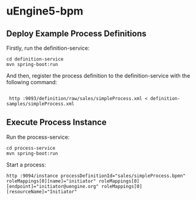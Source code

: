 # uEngine5-bpm



## Deploy Example Process Definitions

Firstly, run the definition-service:
```
cd definition-service
mvn spring-boot:run
```

And then, register the process definition to the definition-service with the following command:
```

 http :9093/definition/raw/sales/simpleProcess.xml < definition-samples/simpleProcess.xml 

```


## Execute Process Instance

Run the process-service:
```
cd process-service
mvn spring-boot:run
```

Start a process:
```
http :9094/instance processDefinitionId="sales/simpleProcess.bpmn" roleMappings[0][name]="initiator" roleMappings[0][endpoint]="initiator@uengine.org" roleMappings[0][resourceName]="Initiator"
```

